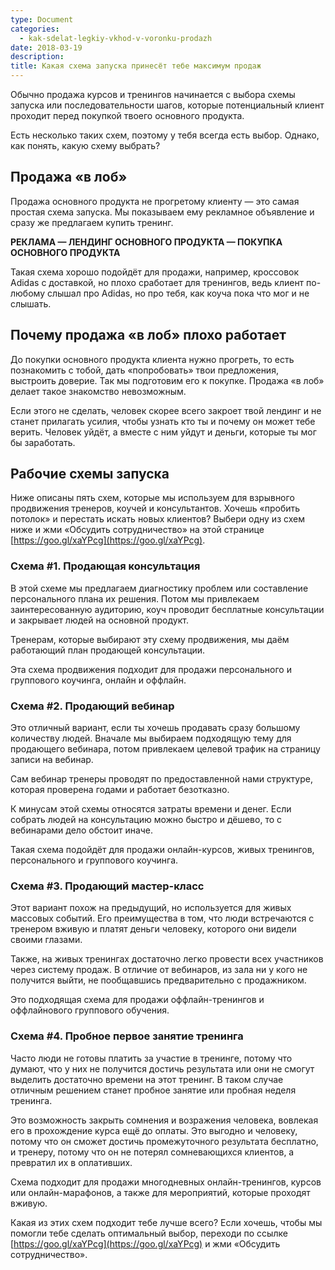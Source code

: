 ```yaml
---
type: Document
categories:
  - kak-sdelat-legkiy-vkhod-v-voronku-prodazh
date: 2018-03-19
description: 
title: Какая схема запуска принесёт тебе максимум продаж
---
```

Обычно продажа курсов и тренингов начинается с выбора схемы запуска или последовательности шагов, которые потенциальный клиент проходит перед покупкой твоего основного продукта. 

Есть несколько таких схем, поэтому у тебя всегда есть выбор. Однако, как понять, какую схему выбрать?

## Продажа «в лоб»

Продажа основного продукта не прогретому клиенту — это самая простая схема запуска. Мы показываем ему рекламное объявление и сразу же предлагаем купить тренинг.

__РЕКЛАМА — ЛЕНДИНГ ОСНОВНОГО ПРОДУКТА — ПОКУПКА ОСНОВНОГО ПРОДУКТА__

Такая схема хорошо подойдёт для продажи, например, кроссовок Adidas с доставкой, но плохо сработает для тренингов, ведь клиент по-любому слышал про Adidas, но про тебя, как коуча пока что мог и не слышать.

## Почему продажа «в лоб» плохо работает

До покупки основного продукта клиента нужно прогреть, то есть познакомить с тобой, дать «попробовать» твои предложения, выстроить доверие. Так мы подготовим его к покупке. Продажа «в лоб» делает такое знакомство невозможным.

Если этого не сделать, человек скорее всего закроет твой лендинг и не станет прилагать усилия, чтобы узнать кто ты и почему он может тебе верить. Человек уйдёт, а вместе с ним уйдут и деньги, которые ты мог бы заработать.

## Рабочие схемы запуска

Ниже описаны пять схем, которые мы используем для взрывного продвижения тренеров, коучей и консультантов. Хочешь «пробить потолок» и перестать искать новых клиентов? Выбери одну из схем ниже и жми «Обсудить сотрудничество» на этой странице [https://goo.gl/xaYPcg](https://goo.gl/xaYPcg).
### Схема #1. Продающая консультация
В этой схеме мы предлагаем диагностику проблем или составление персонального плана их решения. Потом мы привлекаем заинтересованную аудиторию, коуч проводит бесплатные консультации и закрывает людей на основной продукт.

Тренерам, которые выбирают эту схему продвижения, мы даём работающий план продающей консультации.

Эта схема продвижения подходит для продажи персонального и группового коучинга, онлайн и оффлайн.

### Схема #2. Продающий вебинар

Это отличный вариант, если ты хочешь продавать сразу большому количеству людей. Вначале мы выбираем подходящую тему для продающего вебинара, потом привлекаем целевой трафик на страницу записи на вебинар.

Сам вебинар тренеры проводят по предоставленной нами структуре, которая проверена годами и работает безотказно.

К минусам этой схемы относятся затраты времени и денег. Если собрать людей на консультацию можно быстро и дёшево, то с вебинарами дело обстоит иначе.

Такая схема подойдёт для продажи онлайн-курсов, живых тренингов, персонального и группового коучинга.

### Схема #3. Продающий мастер-класс

Этот вариант похож на предыдущий, но используется для живых массовых событий. Его преимущества в том, что люди встречаются с тренером вживую и платят деньги человеку, которого они видели своими глазами. 

Также, на живых тренингах достаточно легко провести всех участников через систему продаж. В отличие от вебинаров, из зала ни у кого не получится выйти, не пообщавшись предварительно с продажником.

Это подходящая схема для продажи оффлайн-тренингов и оффлайнового группового обучения.

### Схема #4. Пробное первое занятие тренинга

Часто люди не готовы платить за участие в тренинге, потому что думают, что у них не получится достичь результата или они не смогут выделить достаточно времени на этот тренинг. В таком случае отличным решением станет пробное занятие или пробная неделя тренинга.

Это возможность закрыть сомнения и возражения человека, вовлекая его в прохождение курса ещё до оплаты. Это выгодно и человеку, потому что он сможет достичь промежуточного результата бесплатно, и тренеру, потому что он не потерял сомневающихся клиентов, а превратил их в оплативших.

Схема подходит для продажи многодневных онлайн-тренингов, курсов или онлайн-марафонов, а также для мероприятий, которые проходят вживую.


Какая из этих схем подходит тебе лучше всего? Если хочешь, чтобы мы помогли тебе сделать оптимальный выбор, переходи по ссылке [https://goo.gl/xaYPcg](https://goo.gl/xaYPcg) и жми «Обсудить сотрудничество».
